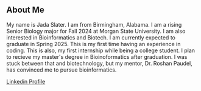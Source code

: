 ## About Me
My name is Jada Slater. I am from Birmingham, Alabama. I am a rising Senior Biology major for Fall 2024 at Morgan State University. 
I am also interested in Bioinformatics and Biotech. I am currently expected to graduate in Spring 2025. This is my first time having an 
experience in coding. This is also, my first internship while being a college student. I plan to recieve my master's degree in 
Bioinoformatics after graduation. I was stuck between that and biotechnology, but my mentor, Dr. Roshan Paudel, has convinced me to pursue 
bioinformatics. 

[Linkedin Profile](https://www.linkedin.com/in/jada-slater-15536a230?original_referer=https%3A%2F%2Fwww.google.com%2F)
